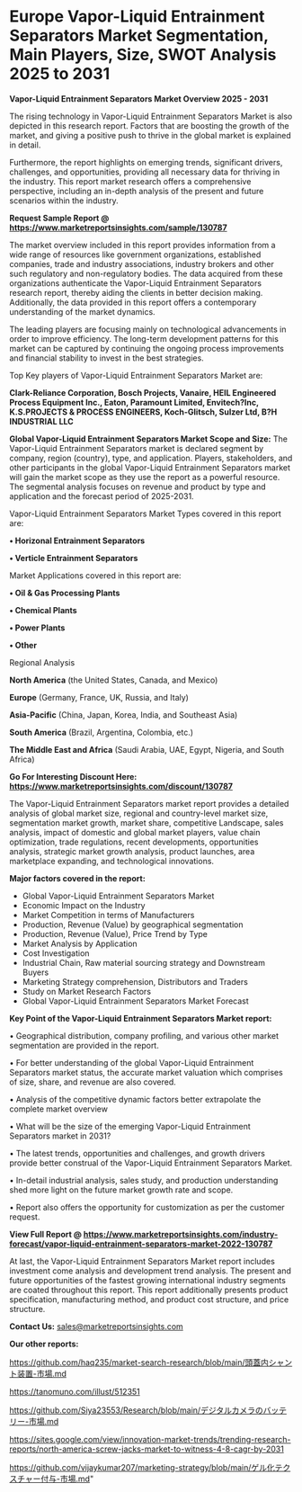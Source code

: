 # Europe Vapor-Liquid Entrainment Separators Market Segmentation, Main Players, Size, SWOT Analysis 2025 to 2031

<Strong> Vapor-Liquid Entrainment Separators Market Overview 2025 - 2031</strong>

The rising technology in Vapor-Liquid Entrainment Separators Market is also depicted in this research report. Factors that are boosting the growth of the market, and giving a positive push to thrive in the global market is explained in detail.

Furthermore, the report highlights on emerging trends, significant drivers, challenges, and opportunities, providing all necessary data for thriving in the industry. This report market research offers a comprehensive perspective, including an in-depth analysis of the present and future scenarios within the industry.

<strong>Request Sample Report @ <a href=https://www.marketreportsinsights.com/sample/130787>https://www.marketreportsinsights.com/sample/130787</a></strong>

The market overview included in this report provides information from a wide range of resources like government organizations, established companies, trade and industry associations, industry brokers and other such regulatory and non-regulatory bodies. The data acquired from these organizations authenticate the Vapor-Liquid Entrainment Separators research report, thereby aiding the clients in better decision making. Additionally, the data provided in this report offers a contemporary understanding of the market dynamics.

The leading players are focusing mainly on technological advancements in order to improve efficiency. The long-term development patterns for this market can be captured by continuing the ongoing process improvements and financial stability to invest in the best strategies.

Top Key players of Vapor-Liquid Entrainment Separators Market are:

<strong>Clark-Reliance Corporation, Bosch Projects, Vanaire, HEIL Engineered Process Equipment Inc., Eaton, Paramount Limited, Envitech?Inc, K.S.PROJECTS & PROCESS ENGINEERS, Koch-Glitsch, Sulzer Ltd, B?H INDUSTRIAL LLC</strong>

<strong><b>Global Vapor-Liquid Entrainment Separators Market Scope and Size:</b></strong>
The Vapor-Liquid Entrainment Separators market is declared segment by company, region (country), type, and application. Players, stakeholders, and other participants in the global Vapor-Liquid Entrainment Separators market will gain the market scope as they use the report as a powerful resource. The segmental analysis focuses on revenue and product by type and application and the forecast period of 2025-2031.

Vapor-Liquid Entrainment Separators Market Types covered in this report are:

<strong>• Horizonal Entrainment Separators

• Verticle Entrainment Separators</strong>

Market Applications covered in this report are:

<strong>• Oil & Gas Processing Plants

• Chemical Plants

• Power Plants

• Other</strong> 

Regional Analysis

<strong>North America</strong> (the United States, Canada, and Mexico)

<strong>Europe</strong> (Germany, France, UK, Russia, and Italy)

<strong>Asia-Pacific</strong> (China, Japan, Korea, India, and Southeast Asia)

<strong>South America</strong> (Brazil, Argentina, Colombia, etc.)

<strong>The Middle East and Africa</strong> (Saudi Arabia, UAE, Egypt, Nigeria, and South Africa)

<strong>Go For Interesting Discount Here: <a href=https://www.marketreportsinsights.com/discount/130787>https://www.marketreportsinsights.com/discount/130787</a></strong>

The Vapor-Liquid Entrainment Separators market report provides a detailed analysis of global market size, regional and country-level market size, segmentation market growth, market share, competitive Landscape, sales analysis, impact of domestic and global market players, value chain optimization, trade regulations, recent developments, opportunities analysis, strategic market growth analysis, product launches, area marketplace expanding, and technological innovations.

<strong><b>Major factors covered in the report:</b></strong>
<ul>
  <li>Global Vapor-Liquid Entrainment Separators Market </li>
  <li>Economic Impact on the Industry</li>
  <li>Market Competition in terms of Manufacturers</li>
  <li>Production, Revenue (Value) by geographical segmentation</li>
  <li>Production, Revenue (Value), Price Trend by Type</li>
  <li>Market Analysis by Application</li>
  <li>Cost Investigation</li>
  <li>Industrial Chain, Raw material sourcing strategy and Downstream Buyers</li>
  <li>Marketing Strategy comprehension, Distributors and Traders</li>
  <li>Study on Market Research Factors</li>
  <li>Global Vapor-Liquid Entrainment Separators Market Forecast</li>
</ul>

<strong><b>Key Point of the Vapor-Liquid Entrainment Separators Market report:</b></strong>

• Geographical distribution, company profiling, and various other market segmentation are provided in the report.

• For better understanding of the global Vapor-Liquid Entrainment Separators market status, the accurate market valuation which comprises of size, share, and revenue are also covered.

• Analysis of the competitive dynamic factors better extrapolate the complete market overview

• What will be the size of the emerging Vapor-Liquid Entrainment Separators market in 2031?

• The latest trends, opportunities and challenges, and growth drivers provide better construal of the Vapor-Liquid Entrainment Separators Market.

• In-detail industrial analysis, sales study, and production understanding shed more light on the future market growth rate and scope.

• Report also offers the opportunity for customization as per the customer request.

<strong><b>View Full Report @ <a href=https://www.marketreportsinsights.com/industry-forecast/vapor-liquid-entrainment-separators-market-2022-130787>https://www.marketreportsinsights.com/industry-forecast/vapor-liquid-entrainment-separators-market-2022-130787</a></b></strong>


At last, the Vapor-Liquid Entrainment Separators Market report includes investment come analysis and development trend analysis. The present and future opportunities of the fastest growing international industry segments are coated throughout this report. This report additionally presents product specification, manufacturing method, and product cost structure, and price structure.

<strong>Contact Us:</strong>
sales@marketreportsinsights.com

<strong>Our other reports:</strong>

<a href=https://github.com/haq235/market-search-research/blob/main/頭蓋内シャント装置-市場.md>https://github.com/haq235/market-search-research/blob/main/頭蓋内シャント装置-市場.md</a>

<a href=https://tanomuno.com/illust/512351>https://tanomuno.com/illust/512351</a>

<a href=https://github.com/Siya23553/Research/blob/main/デジタルカメラのバッテリー-市場.md>https://github.com/Siya23553/Research/blob/main/デジタルカメラのバッテリー-市場.md</a>

<a href=https://sites.google.com/view/innovation-market-trends/trending-research-reports/north-america-screw-jacks-market-to-witness-4-8-cagr-by-2031>https://sites.google.com/view/innovation-market-trends/trending-research-reports/north-america-screw-jacks-market-to-witness-4-8-cagr-by-2031</a>

<a href=https://github.com/vijaykumar207/marketing-strategy/blob/main/ゲル化テクスチャー付与-市場.md>https://github.com/vijaykumar207/marketing-strategy/blob/main/ゲル化テクスチャー付与-市場.md</a>"
